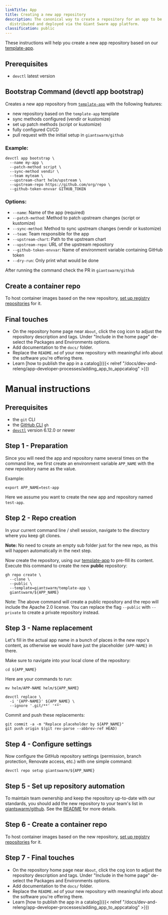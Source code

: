 ```yaml
---
linkTitle: App
title: Creating a new app repository
description: The canonical way to create a repository for an app to be
  distributed and deployed via the Giant Swarm app platform.
classification: public
---
```

These instructions will help you create a new app repository based on our [template-app](https://github.com/giantswarm/template-app).

## Prerequisites

- `devctl` latest version

## Bootstrap Command (devctl app bootstrap)

Creates a new app repository from [`template-app`](https://github.com/giantswarm/template-app) with the following features:

- new repository based on the `template-app` template
- sync methods configured (vendir or kustomize)
- set up patch methods (script or kustomize)
- fully configured CI/CD 
- pull request with the initial setup in `giantswarm/github`

### Example:

```
devctl app bootstrap \
  --name my-app \
  --patch-method script \
  --sync-method vendir \
  --team myteam \
  --upstream-chart helm/upstream \
  --upstream-repo https://github.com/org/repo \
  --github-token-envvar GITHUB_TOKEN
```

### Options:

- `--name`: Name of the app (required)
- `--patch-method`: Method to patch upstream changes (script or kustomize)
- `--sync-method`: Method to sync upstream changes (vendir or kustomize)
- `--team`: Team responsible for the app
- `--upstream-chart`: Path to the upstream chart
- `--upstream-repo`: URL of the upstream repository
- `--github-token-envvar`: Name of environment variable containing GitHub token
- `--dry-run`: Only print what would be done

After running the command check the PR in `giantswarm/github`

## Create a container repo

To host container images based on the new repository, [set up registry repositories](https://intranet.giantswarm.io/docs/dev-and-releng/container-registry/) for it.

## Final touches

- On the repository home page near `About`, click the cog icon to adjust the repository description and tags. Under "Include in the home page" de-select the Packages and Environments options.
- Add documentation to the `docs/` folder.
- Replace the `README.md` of your new repository with meaningful info about the software you're offering there.
- Learn [how to publish the app in a catalog]({{< relref "/docs/dev-and-releng/app-developer-processes/adding_app_to_appcatalog" >}})

# Manual instructions

## Prerequisites

- the `git` CLI
- the [GitHub CLI](https://cli.github.com/) `gh`
- [`devctl`](https://github.com/giantswarm/devctl) version 6.12.0 or newer

## Step 1 - Preparation

Since you will need the app and repository name several times on the command line, we first create an environment variable `APP_NAME` with the new repository name as the value.

Example:

```nohighlight
export APP_NAME=test-app
```

Here we assume you want to create the new app and repository named `test-app`.

## Step 2 - Repo creation

In your current command line / shell session, navigate to the directory where you keep git clones.

**Note:** No need to create an empty sub folder just for the new repo, as this will happen automatically in the next step.

Now create the repository, using our [template-app](https://github.com/giantswarm/template-app) to pre-fill its content. Execute this command to create the new **public** repository:

```nohighlight
gh repo create \
  --clone \
  --public \
  --template=giantswarm/template-app \
  giantswarm/${APP_NAME}
```

Note: The above command will create a public repository and the repo will include the Apache 2.0 license. You can replace the flag `--public` with `--private` to create a private repository instead.

## Step 3 - Name replacement

Let's fill in the actual app name in a bunch of places in the new repo's content, as otherwise we would have just the placeholder `{APP-NAME}` in there.

Make sure to navigate into your local clone of the repository:

```nohighlight
cd ${APP_NAME}
```

Here are your commands to run:

```nohighlight
mv helm/APP-NAME helm/${APP_NAME}

devctl replace \
  -i '{APP-NAME}' ${APP_NAME} \
  --ignore '.git/**' '**'
```

Commit and push these replacements:

```nohighlight
git commit -a -m "Replace placeholder by ${APP_NAME}"
git push origin $(git rev-parse --abbrev-ref HEAD)
```

## Step 4 - Configure settings

Now configure the GitHub repository settings (permission, branch protection, Renovate access, etc.) with one simple command:

```nohighlight
devctl repo setup giantswarm/${APP_NAME}
```

## Step 5 - Set up repository automation

To maintain team ownership and keep the repository up-to-date with our standards, you should add the new repository to your team's list in [giantswarm/github](https://github.com/giantswarm/github/tree/main/repositories). See the [README](https://github.com/giantswarm/github) for more details.

## Step 6 - Create a container repo

To host container images based on the new repository, [set up registry repositories](https://intranet.giantswarm.io/docs/dev-and-releng/container-registry/) for it.

## Step 7 - Final touches

- On the repository home page near `About`, click the cog icon to adjust the repository description and tags. Under "Include in the home page" de-select the Packages and Environments options.
- Add documentation to the `docs/` folder.
- Replace the `README.md` of your new repository with meaningful info about the software you're offering there.
- Learn [how to publish the app in a catalog]({{< relref "/docs/dev-and-releng/app-developer-processes/adding_app_to_appcatalog" >}})




